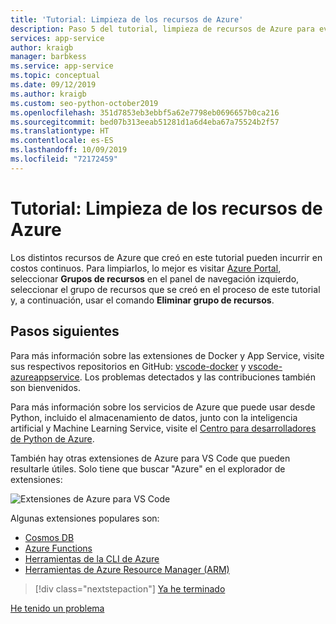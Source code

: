 ```yaml
---
title: 'Tutorial: Limpieza de los recursos de Azure'
description: Paso 5 del tutorial, limpieza de recursos de Azure para evitar incurrir en cargos continuos.
services: app-service
author: kraigb
manager: barbkess
ms.service: app-service
ms.topic: conceptual
ms.date: 09/12/2019
ms.author: kraigb
ms.custom: seo-python-october2019
ms.openlocfilehash: 351d7853eb3ebbf5a62e7798eb0696657b0ca216
ms.sourcegitcommit: bed07b313eeab51281d1a6d4eba67a75524b2f57
ms.translationtype: HT
ms.contentlocale: es-ES
ms.lasthandoff: 10/09/2019
ms.locfileid: "72172459"
---
```

# <a name="tutorial-clean-up-azure-resources"></a>Tutorial: Limpieza de los recursos de Azure

Los distintos recursos de Azure que creó en este tutorial pueden incurrir en costos continuos. Para limpiarlos, lo mejor es visitar [Azure Portal](https://portal.azure.com), seleccionar **Grupos de recursos** en el panel de navegación izquierdo, seleccionar el grupo de recursos que se creó en el proceso de este tutorial y, a continuación, usar el comando **Eliminar grupo de recursos**.

## <a name="next-steps"></a>Pasos siguientes

Para más información sobre las extensiones de Docker y App Service, visite sus respectivos repositorios en GitHub: [vscode-docker](https://github.com/Microsoft/vscode-docker) y [vscode-azureappservice](https://github.com/Microsoft/vscode-azureappservice). Los problemas detectados y las contribuciones también son bienvenidos.

Para más información sobre los servicios de Azure que puede usar desde Python, incluido el almacenamiento de datos, junto con la inteligencia artificial y Machine Learning Service, visite el [Centro para desarrolladores de Python de Azure](https://docs.microsoft.com/python/azure/?view=azure-python).

También hay otras extensiones de Azure para VS Code que pueden resultarle útiles. Solo tiene que buscar "Azure" en el explorador de extensiones:

![Extensiones de Azure para VS Code](media/deploy-containers/azure-extensions.png)

Algunas extensiones populares son:

- [Cosmos DB](https://marketplace.visualstudio.com/items?itemName=ms-azuretools.vscode-cosmosdb)
- [Azure Functions](https://marketplace.visualstudio.com/items?itemName=ms-azuretools.vscode-azurefunctions)
- [Herramientas de la CLI de Azure](https://marketplace.visualstudio.com/items?itemName=ms-vscode.azurecli)
- [Herramientas de Azure Resource Manager (ARM)](https://marketplace.visualstudio.com/items?itemName=msazurermtools.azurerm-vscode-tools)

> [!div class="nextstepaction"]
> [Ya he terminado](https://docs.microsoft.com/python/azure/?view=azure-python)

[He tenido un problema](https://www.research.net/r/PWZWZ52?tutorial=vscode-appservice-containers&step=07-clean-up-resources)

